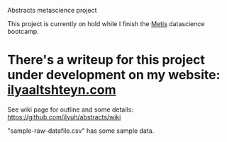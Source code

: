 Abstracts metascience project

This project is currently on hold while I finish the [Metis](thisismetis.com) datascience bootcamp.

There's a writeup for this project under development on my website: [ilyaaltshteyn.com](ilyaaltshteyn.com)
=========

See wiki page for outline and some details: https://github.com/ilyuh/abstracts/wiki

"sample-raw-datafile.csv" has some sample data.
